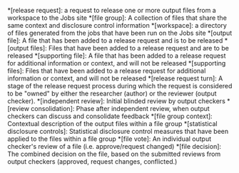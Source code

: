*[release request]: a request to release one or more output files from a workspace to the Jobs site
*[file group]: A collection of files that share the same context and disclosure control information
*[workspace]: a directory of files generated from the jobs that have been run on the Jobs site
*[output file]: A file that has been added to a release request and is to be released
*[output files]: Files that have been added to a release request and are to be released
*[supporting file]: A file that has been added to a release request for additional information or context, and will not be released
*[supporting files]: Files that have been added to a release request for additional information or context, and will not be released
*[release request turn]: A stage of the release request process during which the request is considered to be "owned" by either the researcher (author) or the reviewer (output checker).
*[independent review]: Initial blinded review by output checkers
*[review consolidation]: Phase after independent review, when output checkers can discuss and consolidate feedback
*[file group context]: Contextual description of the output files within a file group
*[statistical disclosure controls]: Statistical disclosure control measures that have been applied to the files within a file group
*[file vote]: An individual output checker's review of a file (i.e. approve/request changed)
*[file decision]: The combined decision on the file, based on the submitted reviews from output checkers (approved, request changes, conflicted.)

